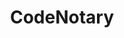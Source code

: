 ---
codehost: https://github.com/codenotary
facebook: https://facebook.com/Codenotary-Inc-106257094666687
linkedin: https://linkedin.com/company/codenotary
logohandle: codenotary
sort: codenotary
title: CodeNotary
twitter: https://x.com/CodeNotary
website: https://www.codenotary.com/
youtube: https://youtube.com/channel/UCYDMxKTM74Acj8LerGrjUuw/videos
---